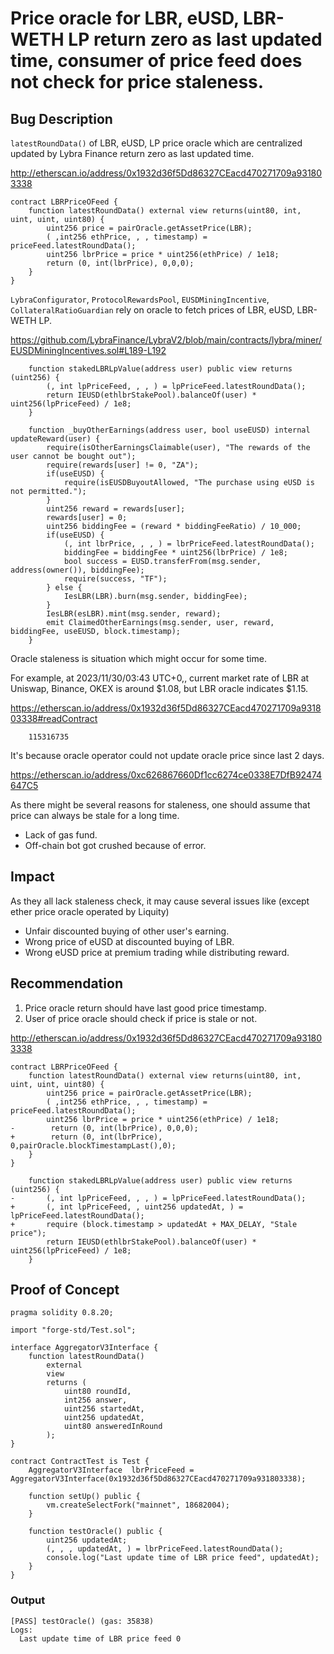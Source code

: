 # Price oracle for LBR, eUSD, LBR-WETH LP return zero as last updated time, consumer of price feed does not check for price staleness.

## Bug Description
`latestRoundData()` of LBR, eUSD, LP price oracle which are centralized updated by Lybra Finance return zero as last updated time.

http://etherscan.io/address/0x1932d36f5Dd86327CEacd470271709a931803338
```
contract LBRPriceOFeed {
    function latestRoundData() external view returns(uint80, int, uint, uint, uint80) {
        uint256 price = pairOracle.getAssetPrice(LBR);
        ( ,int256 ethPrice, , , timestamp) = priceFeed.latestRoundData();
        uint256 lbrPrice = price * uint256(ethPrice) / 1e18;
        return (0, int(lbrPrice), 0,0,0);
    }
}
```

`LybraConfigurator`, `ProtocolRewardsPool`, `EUSDMiningIncentive`, `CollateralRatioGuardian`  rely on oracle to fetch prices of LBR, eUSD, LBR-WETH LP.

https://github.com/LybraFinance/LybraV2/blob/main/contracts/lybra/miner/EUSDMiningIncentives.sol#L189-L192
```
    function stakedLBRLpValue(address user) public view returns (uint256) {
        (, int lpPriceFeed, , , ) = lpPriceFeed.latestRoundData();
        return IEUSD(ethlbrStakePool).balanceOf(user) * uint256(lpPriceFeed) / 1e8;
    }

    function _buyOtherEarnings(address user, bool useEUSD) internal updateReward(user) {
        require(isOtherEarningsClaimable(user), "The rewards of the user cannot be bought out");
        require(rewards[user] != 0, "ZA");
        if(useEUSD) {
            require(isEUSDBuyoutAllowed, "The purchase using eUSD is not permitted.");
        }
        uint256 reward = rewards[user];
        rewards[user] = 0;
        uint256 biddingFee = (reward * biddingFeeRatio) / 10_000;
        if(useEUSD) {
            (, int lbrPrice, , , ) = lbrPriceFeed.latestRoundData();
            biddingFee = biddingFee * uint256(lbrPrice) / 1e8;
            bool success = EUSD.transferFrom(msg.sender, address(owner()), biddingFee);
            require(success, "TF");
        } else {
            IesLBR(LBR).burn(msg.sender, biddingFee);
        }
        IesLBR(esLBR).mint(msg.sender, reward);
        emit ClaimedOtherEarnings(msg.sender, user, reward, biddingFee, useEUSD, block.timestamp);
    }
```

Oracle staleness is situation which might occur for some time.

For example, at 2023/11/30/03:43 UTC+0,, current market rate of LBR at Uniswap, Binance, OKEX is around $1.08, but LBR oracle indicates $1.15.

https://etherscan.io/address/0x1932d36f5Dd86327CEacd470271709a931803338#readContract
```
    115316735
```

It's because oracle operator could not update oracle price since last 2 days.

https://etherscan.io/address/0xc626867660Df1cc6274ce0338E7DfB92474647C5

As there might be several reasons for staleness, one should assume that price can always be stale for a long time.
- Lack of gas fund.
- Off-chain bot got crushed because of error.

## Impact
As they all lack staleness check, it may cause several issues like (except ether price oracle operated by Liquity)

- Unfair discounted buying of other user's earning.
- Wrong price of eUSD at discounted buying of LBR.
- Wrong eUSD price at premium trading while distributing reward.

## Recommendation
1) Price oracle return should have last good price timestamp.
2) User of price oracle should check if price is stale or not.

http://etherscan.io/address/0x1932d36f5Dd86327CEacd470271709a931803338
```
contract LBRPriceOFeed {
    function latestRoundData() external view returns(uint80, int, uint, uint, uint80) {
        uint256 price = pairOracle.getAssetPrice(LBR);
        ( ,int256 ethPrice, , , timestamp) = priceFeed.latestRoundData();
        uint256 lbrPrice = price * uint256(ethPrice) / 1e18;
-        return (0, int(lbrPrice), 0,0,0);
+        return (0, int(lbrPrice), 0,pairOracle.blockTimestampLast(),0);
    }
}
```
```
    function stakedLBRLpValue(address user) public view returns (uint256) {
-       (, int lpPriceFeed, , , ) = lpPriceFeed.latestRoundData();
+       (, int lpPriceFeed, , uint256 updatedAt, ) = lpPriceFeed.latestRoundData();
+       require (block.timestamp > updatedAt + MAX_DELAY, "Stale price");
        return IEUSD(ethlbrStakePool).balanceOf(user) * uint256(lpPriceFeed) / 1e8;
    }
```

## Proof of Concept
```
pragma solidity 0.8.20;

import "forge-std/Test.sol";

interface AggregatorV3Interface {
    function latestRoundData()
        external
        view
        returns (
            uint80 roundId,
            int256 answer,
            uint256 startedAt,
            uint256 updatedAt,
            uint80 answeredInRound
        );
}

contract ContractTest is Test {
    AggregatorV3Interface  lbrPriceFeed = AggregatorV3Interface(0x1932d36f5Dd86327CEacd470271709a931803338);

    function setUp() public {
        vm.createSelectFork("mainnet", 18682004);
    }
    
    function testOracle() public {
        uint256 updatedAt;
        (, , , updatedAt, ) = lbrPriceFeed.latestRoundData();
        console.log("Last update time of LBR price feed", updatedAt);
    }
}
```

### Output
```
[PASS] testOracle() (gas: 35838)
Logs:
  Last update time of LBR price feed 0
```